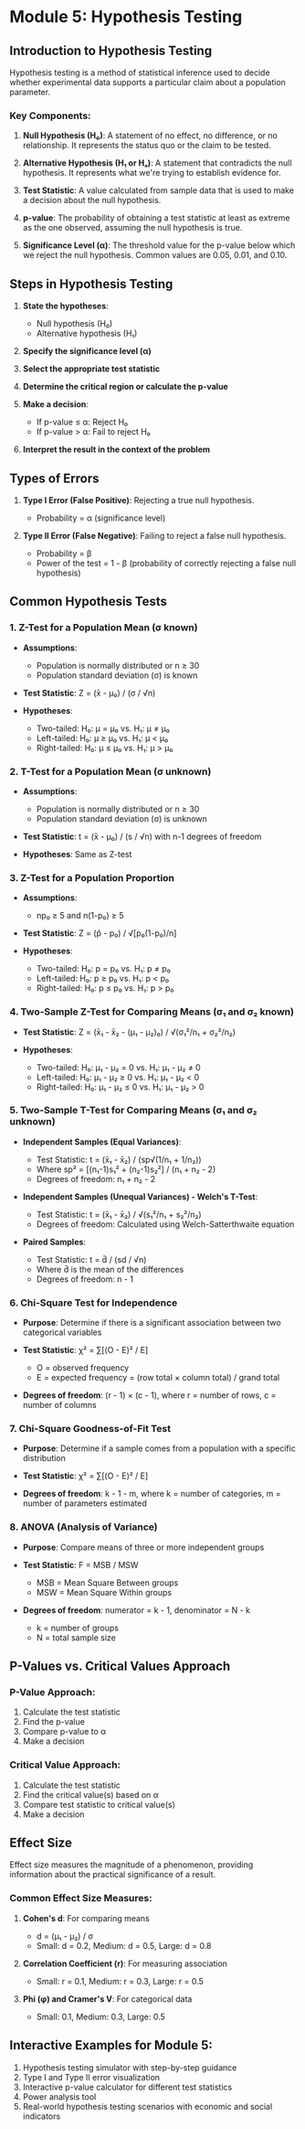 # Module 5: Hypothesis Testing

## Introduction to Hypothesis Testing

Hypothesis testing is a method of statistical inference used to decide whether experimental data supports a particular claim about a population parameter.

### Key Components:

1. **Null Hypothesis (H₀)**: A statement of no effect, no difference, or no relationship. It represents the status quo or the claim to be tested.

2. **Alternative Hypothesis (H₁ or Hₐ)**: A statement that contradicts the null hypothesis. It represents what we're trying to establish evidence for.

3. **Test Statistic**: A value calculated from sample data that is used to make a decision about the null hypothesis.

4. **p-value**: The probability of obtaining a test statistic at least as extreme as the one observed, assuming the null hypothesis is true.

5. **Significance Level (α)**: The threshold value for the p-value below which we reject the null hypothesis. Common values are 0.05, 0.01, and 0.10.

## Steps in Hypothesis Testing

1. **State the hypotheses**:
   - Null hypothesis (H₀)
   - Alternative hypothesis (H₁)

2. **Specify the significance level (α)**

3. **Select the appropriate test statistic**

4. **Determine the critical region or calculate the p-value**

5. **Make a decision**:
   - If p-value ≤ α: Reject H₀
   - If p-value > α: Fail to reject H₀

6. **Interpret the result in the context of the problem**

## Types of Errors

1. **Type I Error (False Positive)**: Rejecting a true null hypothesis.
   - Probability = α (significance level)

2. **Type II Error (False Negative)**: Failing to reject a false null hypothesis.
   - Probability = β
   - Power of the test = 1 - β (probability of correctly rejecting a false null hypothesis)

## Common Hypothesis Tests

### 1. Z-Test for a Population Mean (σ known)

- **Assumptions**:
  - Population is normally distributed or n ≥ 30
  - Population standard deviation (σ) is known

- **Test Statistic**: Z = (x̄ - μ₀) / (σ / √n)

- **Hypotheses**:
  - Two-tailed: H₀: μ = μ₀ vs. H₁: μ ≠ μ₀
  - Left-tailed: H₀: μ ≥ μ₀ vs. H₁: μ < μ₀
  - Right-tailed: H₀: μ ≤ μ₀ vs. H₁: μ > μ₀

### 2. T-Test for a Population Mean (σ unknown)

- **Assumptions**:
  - Population is normally distributed or n ≥ 30
  - Population standard deviation (σ) is unknown

- **Test Statistic**: t = (x̄ - μ₀) / (s / √n) with n-1 degrees of freedom

- **Hypotheses**: Same as Z-test

### 3. Z-Test for a Population Proportion

- **Assumptions**:
  - np₀ ≥ 5 and n(1-p₀) ≥ 5

- **Test Statistic**: Z = (p̂ - p₀) / √[p₀(1-p₀)/n]

- **Hypotheses**:
  - Two-tailed: H₀: p = p₀ vs. H₁: p ≠ p₀
  - Left-tailed: H₀: p ≥ p₀ vs. H₁: p < p₀
  - Right-tailed: H₀: p ≤ p₀ vs. H₁: p > p₀

### 4. Two-Sample Z-Test for Comparing Means (σ₁ and σ₂ known)

- **Test Statistic**: Z = (x̄₁ - x̄₂ - (μ₁ - μ₂)₀) / √(σ₁²/n₁ + σ₂²/n₂)

- **Hypotheses**:
  - Two-tailed: H₀: μ₁ - μ₂ = 0 vs. H₁: μ₁ - μ₂ ≠ 0
  - Left-tailed: H₀: μ₁ - μ₂ ≥ 0 vs. H₁: μ₁ - μ₂ < 0
  - Right-tailed: H₀: μ₁ - μ₂ ≤ 0 vs. H₁: μ₁ - μ₂ > 0

### 5. Two-Sample T-Test for Comparing Means (σ₁ and σ₂ unknown)

- **Independent Samples (Equal Variances)**:
  - Test Statistic: t = (x̄₁ - x̄₂) / (sp√(1/n₁ + 1/n₂))
  - Where sp² = [(n₁-1)s₁² + (n₂-1)s₂²] / (n₁ + n₂ - 2)
  - Degrees of freedom: n₁ + n₂ - 2

- **Independent Samples (Unequal Variances) - Welch's T-Test**:
  - Test Statistic: t = (x̄₁ - x̄₂) / √(s₁²/n₁ + s₂²/n₂)
  - Degrees of freedom: Calculated using Welch-Satterthwaite equation

- **Paired Samples**:
  - Test Statistic: t = d̄ / (sd / √n)
  - Where d̄ is the mean of the differences
  - Degrees of freedom: n - 1

### 6. Chi-Square Test for Independence

- **Purpose**: Determine if there is a significant association between two categorical variables

- **Test Statistic**: χ² = ∑[(O - E)² / E]
  - O = observed frequency
  - E = expected frequency = (row total × column total) / grand total

- **Degrees of freedom**: (r - 1) × (c - 1), where r = number of rows, c = number of columns

### 7. Chi-Square Goodness-of-Fit Test

- **Purpose**: Determine if a sample comes from a population with a specific distribution

- **Test Statistic**: χ² = ∑[(O - E)² / E]

- **Degrees of freedom**: k - 1 - m, where k = number of categories, m = number of parameters estimated

### 8. ANOVA (Analysis of Variance)

- **Purpose**: Compare means of three or more independent groups

- **Test Statistic**: F = MSB / MSW
  - MSB = Mean Square Between groups
  - MSW = Mean Square Within groups

- **Degrees of freedom**: numerator = k - 1, denominator = N - k
  - k = number of groups
  - N = total sample size

## P-Values vs. Critical Values Approach

### P-Value Approach:
1. Calculate the test statistic
2. Find the p-value
3. Compare p-value to α
4. Make a decision

### Critical Value Approach:
1. Calculate the test statistic
2. Find the critical value(s) based on α
3. Compare test statistic to critical value(s)
4. Make a decision

## Effect Size

Effect size measures the magnitude of a phenomenon, providing information about the practical significance of a result.

### Common Effect Size Measures:
1. **Cohen's d**: For comparing means
   - d = (μ₁ - μ₂) / σ
   - Small: d = 0.2, Medium: d = 0.5, Large: d = 0.8

2. **Correlation Coefficient (r)**: For measuring association
   - Small: r = 0.1, Medium: r = 0.3, Large: r = 0.5

3. **Phi (φ) and Cramer's V**: For categorical data
   - Small: 0.1, Medium: 0.3, Large: 0.5

## Interactive Examples for Module 5:

1. Hypothesis testing simulator with step-by-step guidance
2. Type I and Type II error visualization
3. Interactive p-value calculator for different test statistics
4. Power analysis tool
5. Real-world hypothesis testing scenarios with economic and social indicators
